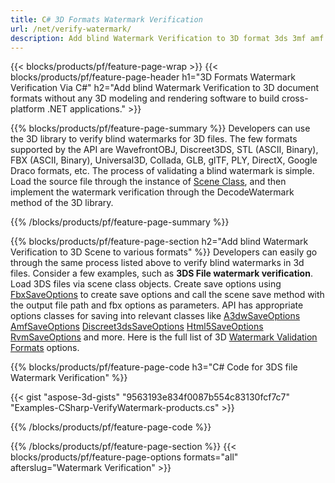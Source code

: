 ```yaml
---
title: C# 3D Formats Watermark Verification
url: /net/verify-watermark/
description: Add blind Watermark Verification to 3D format 3ds 3mf amf ase att dae drc dxf fbx gltf jt obj ply rvm stl u3d usdz usd vrml x via .NET library using a few lines of C# code.
---
```


{{< blocks/products/pf/feature-page-wrap >}}
{{< blocks/products/pf/feature-page-header h1="3D Formats Watermark Verification Via C#" h2="Add blind Watermark Verification to 3D document formats without any 3D modeling and rendering software to build cross-platform .NET applications." >}}

{{% blocks/products/pf/feature-page-summary %}}
Developers can use the 3D library to verify blind watermarks for 3D files. The few formats supported by the API are WavefrontOBJ, Discreet3DS, STL (ASCII, Binary), FBX (ASCII, Binary), Universal3D, Collada, GLB, glTF, PLY, DirectX, Google Draco formats, etc. The process of validating a blind watermark is simple. Load the source file through the instance of [Scene Class](https://apireference.aspose.com/3d/net/aspose.threed/scene), and then implement the watermark verification through the DecodeWatermark method of the 3D library.

{{% /blocks/products/pf/feature-page-summary  %}}

{{% blocks/products/pf/feature-page-section  h2="Add blind Watermark Verification to 3D Scene to various formats" %}}
Developers can easily go through the same process listed above to verify blind watermarks in 3d files. Consider a few examples, such as **3DS File watermark verification**. Load 3DS files via scene class objects. Create save options using [FbxSaveOptions](https://apireference.aspose.com/3d/net/aspose.threed.formats/fbxSaveOptions) to create save options and call the scene save method with the output file path and fbx options as parameters. API has appropriate options classes for saving into relevant classes like [A3dwSaveOptions](https://apireference.aspose.com/3d/net/aspose.threed.formats/a3dwsaveoptions) [AmfSaveOptions](https://apireference.aspose.com/3d/net/aspose.threed.formats/amfsaveoptions) [Discreet3dsSaveOptions](https://apireference.aspose.com/3d/net/aspose.threed.formats/discreet3dssaveoptions) [Html5SaveOptions](https://apireference.aspose.com/3d/net/aspose.threed.formats/html5saveoptions) [RvmSaveOptions](https://apireference.aspose.com/3d/net/aspose.threed.formats/rvmsaveoptions) and more. Here is the full list of 3D [Watermark Validation Formats](https://apireference.aspose.com/3d/net/aspose.threed.formats) options.

{{% blocks/products/pf/feature-page-code h3="C# Code for 3DS file Watermark Verification" %}}

{{< gist "aspose-3d-gists" "9563193e834f0087b554c83130fcf7c7" "Examples-CSharp-VerifyWatermark-products.cs" >}}

{{% /blocks/products/pf/feature-page-code  %}}

{{% /blocks/products/pf/feature-page-section %}}
{{< blocks/products/pf/feature-page-options formats="all" afterslug="Watermark Verification" >}}